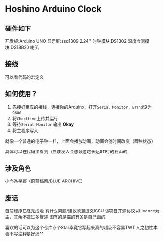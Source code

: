 # Hoshino Arduino Clock

硬件如下
-
开发板:Arduino UNO
显示屏:ssd1309 2.24''
时钟模块:DS1302
温度检测模块:DS18B20
喇叭

接线
-
可以看代码的宏定义

如何使用？
-
1. 先接好相应的接线，连接你的Arduino，打开`Serial Monitor`，`Brand`设为`9600`
2. 将`Checktime`上传并运行
3. 等待`Serial Monitor` 输出 **Okay**
4. 将主程序写入

就像一个普通的电子钟一样，上面会播放动画，动画会随时间改变（两种状态）

具体可以在代码里看到（应该没人会想读这坨长达911行的石山的


涉及角色
-
小鸟游星野（蔚蓝档案/BLUE ARCHIVE）

废话
-
目前程序已经完成啦
有什么问题/建议欢迎提交ISSU
该项目开源协议以License为主，其余不做过多赘述
图有的是描的有的是自己画的

喜欢的话可以为这个仓库点个Star毕竟它写起来真的超级不容易TWT
人之初性本善不写注释是好汉^^

